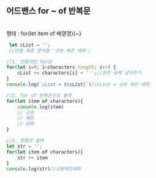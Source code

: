## __어드밴스 for ~ of 반복문__

<br>
형태 : for(let item of 배열명){~}

```js
 let cList = ''; 
 //만들 최종 문자열 '규원 예진 태화';

//1. 전통적인 for문
for(let i=0; i<characters.length; i++) {
    cList += characters[i] + ' ';//한칸 공백 넣어주기
}
console.log(`cList = ${cList}`)//cList = 규원 예진 태화

//2. for of 반복문으로 출력
for(let item of characters){
    console.log(item)
    // 규원
    // 예진
    // 태화
}

//3. 한줄로 출력
let str = '';
for(let item of characters){
    str += item
}
console.log(str)//규원예진태화
```

<br>

